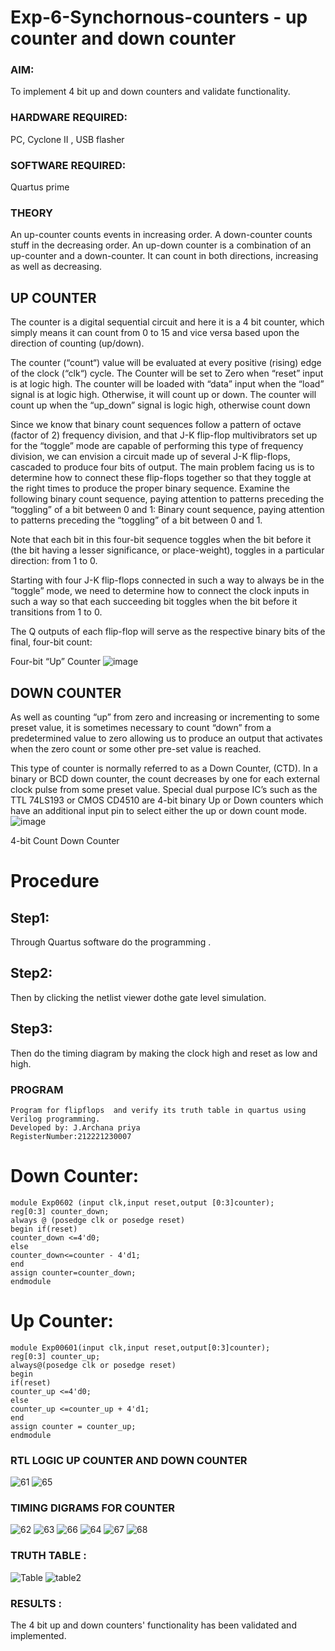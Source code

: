 # Exp-6-Synchornous-counters - up counter and down counter 
### AIM: 
To implement 4 bit up and down counters and validate  functionality.
### HARDWARE REQUIRED:  
 PC, Cyclone II , USB flasher
### SOFTWARE REQUIRED:  
 Quartus prime
### THEORY 
 An up-counter counts events in increasing order. A down-counter counts stuff in the decreasing order. An up-down counter is a combination of an up-counter and a down-counter. It can count in both directions, increasing as well as decreasing.

## UP COUNTER 
The counter is a digital sequential circuit and here it is a 4 bit counter, which simply means it can count from 0 to 15 and vice versa based upon the direction of counting (up/down). 

The counter (“count“) value will be evaluated at every positive (rising) edge of the clock (“clk“) cycle.
The Counter will be set to Zero when “reset” input is at logic high.
The counter will be loaded with “data” input when the “load” signal is at logic high. Otherwise, it will count up or down.
The counter will count up when the “up_down” signal is logic high, otherwise count down

Since we know that binary count sequences follow a pattern of octave (factor of 2) frequency division, and that J-K flip-flop multivibrators set up for the “toggle” mode are capable of performing this type of frequency division, we can envision a circuit made up of several J-K flip-flops, cascaded to produce four bits of output.
The main problem facing us is to determine how to connect these flip-flops together so that they toggle at the right times to produce the proper binary sequence.
Examine the following binary count sequence, paying attention to patterns preceding the “toggling” of a bit between 0 and 1:
Binary count sequence, paying attention to patterns preceding the “toggling” of a bit between 0 and 1.

Note that each bit in this four-bit sequence toggles when the bit before it (the bit having a lesser significance, or place-weight), toggles in a particular direction: from 1 to 0.

Starting with four J-K flip-flops connected in such a way to always be in the “toggle” mode, we need to determine how to connect the clock inputs in such a way so that each succeeding bit toggles when the bit before it transitions from 1 to 0.

The Q outputs of each flip-flop will serve as the respective binary bits of the final, four-bit count:

 
Four-bit “Up” Counter
![image](https://user-images.githubusercontent.com/36288975/169644758-b2f4339d-9532-40c5-af40-8f4f8c942e2c.png)



## DOWN COUNTER 

As well as counting “up” from zero and increasing or incrementing to some preset value, it is sometimes necessary to count “down” from a predetermined value to zero allowing us to produce an output that activates when the zero count or some other pre-set value is reached.

This type of counter is normally referred to as a Down Counter, (CTD). In a binary or BCD down counter, the count decreases by one for each external clock pulse from some preset value. Special dual purpose IC’s such as the TTL 74LS193 or CMOS CD4510 are 4-bit binary Up or Down counters which have an additional input pin to select either the up or down count mode.
![image](https://user-images.githubusercontent.com/36288975/169644844-1a14e123-7228-4ed8-81a9-eb937dff4ac8.png)


4-bit Count Down Counter
# Procedure
## Step1: 
Through Quartus software do the programming .
## Step2:
Then by clicking the netlist viewer dothe gate level simulation.
## Step3:
Then do the timing diagram by making the clock high and reset as low and high.

### PROGRAM 
```
Program for flipflops  and verify its truth table in quartus using Verilog programming.
Developed by: J.Archana priya 
RegisterNumber:212221230007 
```
# Down Counter:
```
module Exp0602 (input clk,input reset,output [0:3]counter);
reg[0:3] counter_down;
always @ (posedge clk or posedge reset)
begin if(reset)
counter_down <=4'd0;
else 
counter_down<=counter - 4'd1;
end
assign counter=counter_down; 
endmodule 

```
# Up Counter:
```
module Exp00601(input clk,input reset,output[0:3]counter);
reg[0:3] counter_up;
always@(posedge clk or posedge reset)
begin
if(reset)
counter_up <=4'd0;
else 
counter_up <=counter_up + 4'd1;
end
assign counter = counter_up;
endmodule 
```
### RTL LOGIC UP COUNTER AND DOWN COUNTER  
![61](./61.png)
![65](./65.png)

### TIMING DIGRAMS FOR COUNTER  
![62](./62.png)
![63](./63.png)
![66](./66.png)
![64](./64.png)
![67](./67.png)
![68](./68.png)

### TRUTH TABLE :
![Table](./Table.png)
![table2](./table2.png)

### RESULTS :
The 4 bit up and down counters' functionality has been validated and implemented.
